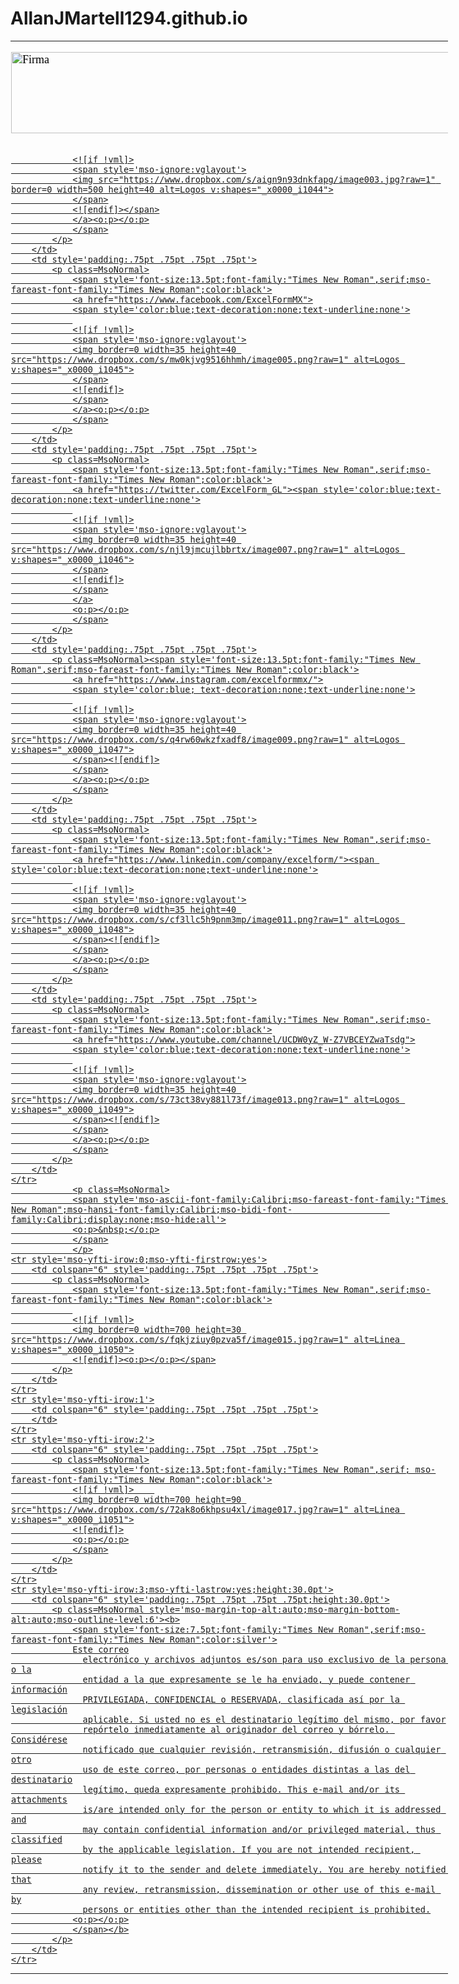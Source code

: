 # AllanJMartell1294.github.io

<table class=MsoNormalTable border=0 cellspacing=3 cellpadding=0 width=700 style='width:525.0pt;mso-cellspacing:1.5pt;mso-yfti-tbllook:1184'>
	<tr style='mso-yfti-irow:0;mso-yfti-firstrow:yes;mso-yfti-lastrow:yes'>
		<td colspan="6" style='padding:.75pt .75pt .75pt .75pt'>
   			<p class=MsoNormal>
	   			<span style='font-size:13.5pt;font-family:"Times New Roman",serif;mso-fareast-font-family:"Times New Roman";color:black'>
				<!--[if gte vml 1]>
				<v:shapetype id="_x0000_t75" coordsize="21600,21600" o:spt="75" o:preferrelative="t" path="m@4@5l@4@11@9@11@9@5xe" filled="f" stroked="f">
   				<v:stroke joinstyle="miter"/>
  				<v:formulas>
    					<v:f eqn="if lineDrawn pixelLineWidth 0"/>
				    	<v:f eqn="sum @0 1 0"/>
				    	<v:f eqn="sum 0 0 @1"/>
				    	<v:f eqn="prod @2 1 2"/>
				    	<v:f eqn="prod @3 21600 pixelWidth"/>
				    	<v:f eqn="prod @3 21600 pixelHeight"/>
				    	<v:f eqn="sum @0 0 1"/>
				    	<v:f eqn="prod @6 1 2"/>
				    	<v:f eqn="prod @7 21600 pixelWidth"/>
				    	<v:f eqn="sum @8 21600 0"/>
				    	<v:f eqn="prod @7 21600 pixelHeight"/>
				    	<v:f eqn="sum @10 21600 0"/>
   				</v:formulas>
   				<v:path o:extrusionok="f" gradientshapeok="t" o:connecttype="rect"/>
   					<o:lock v:ext="edit" aspectratio="t"/>
  				</v:shapetype>
				<v:shape id="_x0000_i1043" type="#_x0000_t75" alt="Firma" style='width:525pt;height:97.2pt'>
   					<!--Aqu� se cargan las im�genes del nombre del propietario de la FIRMA-->
   				<v:imagedata src="Firma_Erick_2022_archivos/image001.jpg" o:href="../../../../../../Firma/HTML/Firma.jpg"/>
  				</v:shape>
				<![endif]-->
				<![if !vml]>
				<img width=700 height=130 src="Firma_Erick_2022_archivos/image002.jpg" alt=Firma v:shapes="_x0000_i1043">
				<![endif]>
				<o:p></o:p>
				</span>
			</p>
  		</td>
 	</tr>
			<p class=MsoNormal>
				<span style='mso-ascii-font-family:Calibri;mso-fareast-font-family:"Times New Roman";mso-hansi-font-family:Calibri;mso-bidi-font-			    		family:Calibri;display:none;mso-hide:all'>
				<o:p>&nbsp;</o:p>
				</span>
			</p>
 	<tr style='mso-yfti-irow:0;mso-yfti-firstrow:yes;mso-yfti-lastrow:yes'>
		<td style='padding:.75pt .75pt .75pt .75pt'>
  			<p class=MsoNormal>
				<span style='font-size:13.5pt;font-family:"Times New Roman",serif;mso-fareast-font-family:"Times New Roman";color:black'>
				<a href="https://www.excelform.mx/">
				<span style='color:blue;text-decoration:none;text-underline:none'>
				
				<![if !vml]>
				<span style='mso-ignore:vglayout'>
				<img src="https://www.dropbox.com/s/aign9n93dnkfapg/image003.jpg?raw=1" border=0 width=500 height=40 alt=Logos v:shapes="_x0000_i1044">
				</span>
				<![endif]></span>
				</a><o:p></o:p>
				</span>
			</p>
  		</td>
  		<td style='padding:.75pt .75pt .75pt .75pt'>
  			<p class=MsoNormal>
				<span style='font-size:13.5pt;font-family:"Times New Roman",serif;mso-fareast-font-family:"Times New Roman";color:black'>
				<a href="https://www.facebook.com/ExcelFormMX">
				<span style='color:blue;text-decoration:none;text-underline:none'>
				
				<![if !vml]>
				<span style='mso-ignore:vglayout'>
				<img border=0 width=35 height=40 src="https://www.dropbox.com/s/mw0kjvg9516hhmh/image005.png?raw=1" alt=Logos v:shapes="_x0000_i1045">
				</span>
				<![endif]>
				</span>
				</a><o:p></o:p>
				</span>
			</p>
  		</td>
  		<td style='padding:.75pt .75pt .75pt .75pt'>
  			<p class=MsoNormal>
				<span style='font-size:13.5pt;font-family:"Times New Roman",serif;mso-fareast-font-family:"Times New Roman";color:black'>
				<a href="https://twitter.com/ExcelForm_GL"><span style='color:blue;text-decoration:none;text-underline:none'>
				
				<![if !vml]>
				<span style='mso-ignore:vglayout'>
				<img border=0 width=35 height=40 src="https://www.dropbox.com/s/njl9jmcujlbbrtx/image007.png?raw=1" alt=Logos v:shapes="_x0000_i1046">
				</span>
				<![endif]>
				</span>
				</a>
				<o:p></o:p>
				</span>
			</p>
  		</td>
  		<td style='padding:.75pt .75pt .75pt .75pt'>
  			<p class=MsoNormal><span style='font-size:13.5pt;font-family:"Times New Roman",serif;mso-fareast-font-family:"Times New Roman";color:black'>
				<a href="https://www.instagram.com/excelformmx/">
				<span style='color:blue; text-decoration:none;text-underline:none'>
				
				<![if !vml]>
				<span style='mso-ignore:vglayout'>
				<img border=0 width=35 height=40 src="https://www.dropbox.com/s/q4rw60wkzfxadf8/image009.png?raw=1" alt=Logos v:shapes="_x0000_i1047">
				</span><![endif]>
				</span>
				</a><o:p></o:p>
				</span>
			</p>
  		</td>
  		<td style='padding:.75pt .75pt .75pt .75pt'>
  			<p class=MsoNormal>
				<span style='font-size:13.5pt;font-family:"Times New Roman",serif;mso-fareast-font-family:"Times New Roman";color:black'>
				<a href="https://www.linkedin.com/company/excelform/"><span style='color:blue;text-decoration:none;text-underline:none'>
				
				<![if !vml]>
				<span style='mso-ignore:vglayout'>
				<img border=0 width=35 height=40 src="https://www.dropbox.com/s/cf3llc5h9pnm3mp/image011.png?raw=1" alt=Logos v:shapes="_x0000_i1048">
				</span><![endif]>
				</span>
				</a><o:p></o:p>
				</span>
			</p>
  		</td>
  		<td style='padding:.75pt .75pt .75pt .75pt'>
  			<p class=MsoNormal>
				<span style='font-size:13.5pt;font-family:"Times New Roman",serif;mso-fareast-font-family:"Times New Roman";color:black'>
				<a href="https://www.youtube.com/channel/UCDW0yZ_W-Z7VBCEYZwaTsdg">
				<span style='color:blue;text-decoration:none;text-underline:none'>
				
				<![if !vml]>
				<span style='mso-ignore:vglayout'>
				<img border=0 width=35 height=40 src="https://www.dropbox.com/s/73ct38vy881l73f/image013.png?raw=1" alt=Logos v:shapes="_x0000_i1049">
				</span><![endif]>
				</span>
				</a><o:p></o:p>
				</span>
			</p>
  		</td>
 	</tr>
				<p class=MsoNormal>
				<span style='mso-ascii-font-family:Calibri;mso-fareast-font-family:"Times New Roman";mso-hansi-font-family:Calibri;mso-bidi-font-					family:Calibri;display:none;mso-hide:all'>
				<o:p>&nbsp;</o:p>
				</span>
				</p>
 	<tr style='mso-yfti-irow:0;mso-yfti-firstrow:yes'>
  		<td colspan="6" style='padding:.75pt .75pt .75pt .75pt'>
  			<p class=MsoNormal>
				<span style='font-size:13.5pt;font-family:"Times New Roman",serif;mso-fareast-font-family:"Times New Roman";color:black'>
				
				<![if !vml]>
				<img border=0 width=700 height=30 src="https://www.dropbox.com/s/fqkjziuy0pzva5f/image015.jpg?raw=1" alt=Linea v:shapes="_x0000_i1050">
				<![endif]><o:p></o:p></span>
			</p>
  		</td>
 	</tr>
 	<tr style='mso-yfti-irow:1'>
  		<td colspan="6" style='padding:.75pt .75pt .75pt .75pt'>
		</td>
 	</tr>
 	<tr style='mso-yfti-irow:2'>
  		<td colspan="6" style='padding:.75pt .75pt .75pt .75pt'>
  			<p class=MsoNormal>
				<span style='font-size:13.5pt;font-family:"Times New Roman",serif; mso-fareast-font-family:"Times New Roman";color:black'>
				<![if !vml]>	
				<img border=0 width=700 height=90 src="https://www.dropbox.com/s/72ak8o6khpsu4xl/image017.jpg?raw=1" alt=Linea v:shapes="_x0000_i1051">
				<![endif]>
				<o:p></o:p>
				</span>
			</p>
  		</td>
 	</tr>
 	<tr style='mso-yfti-irow:3;mso-yfti-lastrow:yes;height:30.0pt'>
  		<td colspan="6" style='padding:.75pt .75pt .75pt .75pt;height:30.0pt'>
  			<p class=MsoNormal style='mso-margin-top-alt:auto;mso-margin-bottom-alt:auto;mso-outline-level:6'><b>
				<span style='font-size:7.5pt;font-family:"Times New Roman",serif;mso-fareast-font-family:"Times New Roman";color:silver'>
				Este correo
				  electrónico y archivos adjuntos es/son para uso exclusivo de la persona o la
				  entidad a la que expresamente se le ha enviado, y puede contener información
				  PRIVILEGIADA, CONFIDENCIAL o RESERVADA, clasificada así por la legislación
				  aplicable. Si usted no es el destinatario legítimo del mismo, por favor
				  repórtelo inmediatamente al originador del correo y bórrelo. Considérese
				  notificado que cualquier revisión, retransmisión, difusión o cualquier otro
				  uso de este correo, por personas o entidades distintas a las del destinatario
				  legítimo, queda expresamente prohibido. This e-mail and/or its attachments
				  is/are intended only for the person or entity to which it is addressed and
				  may contain confidential information and/or privileged material, thus classified
				  by the applicable legislation. If you are not intended recipient, please
				  notify it to the sender and delete immediately. You are hereby notified that
				  any review, retransmission, dissemination or other use of this e-mail by
				  persons or entities other than the intended recipient is prohibited.
				<o:p></o:p>
				</span></b>
			</p>
  		</td>
 	</tr>
</table>
